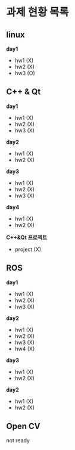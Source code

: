 # 과제 현황 목록

## linux
__day1__
- hw1 (X)
- hw2 (X)
- hw3 (O)
## C++ & Qt
__day1__
- hw1 (X)
- hw2 (X)
- hw3 (X)

__day2__
- hw1 (X)
- hw2 (X)

__day3__
- hw1 (X)
- hw2 (X)
- hw3 (X)

__day4__
- hw1 (X)
- hw2 (X)

__C++&Qt 프로젝트__
- project (X)

## ROS
__day1__
- hw1 (X)
- hw2 (X)
- hw3 (X)

__day2__
- hw1 (X)
- hw2 (X)
- hw3 (X)
- hw4 (X)

__day3__
- hw1 (X)
- hw2 (X)

__day2__
- hw1 (X)
- hw2 (X)

## Open CV
not ready
